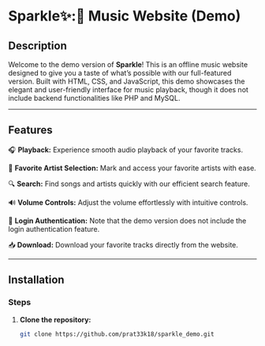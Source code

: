 # Sparkle✨:🎵 Music Website (Demo)

## Description

Welcome to the demo version of **Sparkle**! This is an offline music website designed to give you a taste of what’s possible with our full-featured version. Built with HTML, CSS, and JavaScript, this demo showcases the elegant and user-friendly interface for music playback, though it does not include backend functionalities like PHP and MySQL.

---

## Features

🎧 **Playback:** Experience smooth audio playback of your favorite tracks.

🌟 **Favorite Artist Selection:** Mark and access your favorite artists with ease.

🔍 **Search:** Find songs and artists quickly with our efficient search feature.

🔊 **Volume Controls:** Adjust the volume effortlessly with intuitive controls.

🔐 **Login Authentication:** Note that the demo version does not include the login authentication feature.

📥 **Download:** Download your favorite tracks directly from the website.


---

## Installation

### Steps

1. **Clone the repository:**
   ```bash
   git clone https://github.com/prat33k18/sparkle_demo.git

 
